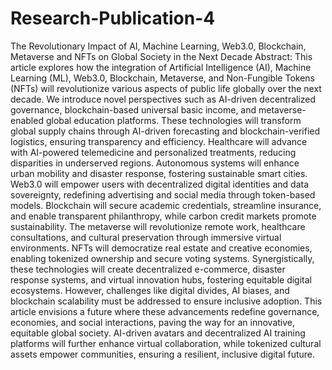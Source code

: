 # Research-Publication-4
The Revolutionary Impact of AI, Machine Learning, Web3.0, Blockchain, Metaverse and NFTs on Global Society in the Next Decade
Abstract: 
This article explores how the integration of Artificial Intelligence (AI), Machine Learning (ML), Web3.0, Blockchain, Metaverse, and Non-Fungible Tokens (NFTs) will revolutionize various aspects of public life globally over the next decade. We introduce novel perspectives such as AI-driven decentralized governance, blockchain-based universal basic income, and metaverse-enabled global education platforms. These technologies will transform global supply chains through AI-driven forecasting and blockchain-verified logistics, ensuring transparency and efficiency. Healthcare will advance with AI-powered telemedicine and personalized treatments, reducing disparities in underserved regions. Autonomous systems will enhance urban mobility and disaster response, fostering sustainable smart cities. Web3.0 will empower users with decentralized digital identities and data sovereignty, redefining advertising and social media through token-based models. Blockchain will secure academic credentials, streamline insurance, and enable transparent philanthropy, while carbon credit markets promote sustainability. The metaverse will revolutionize remote work, healthcare consultations, and cultural preservation through immersive virtual environments. NFTs will democratize real estate and creative economies, enabling tokenized ownership and secure voting systems. Synergistically, these technologies will create decentralized e-commerce, disaster response systems, and virtual innovation hubs, fostering equitable digital ecosystems. However, challenges like digital divides, AI biases, and blockchain scalability must be addressed to ensure inclusive adoption. This article envisions a future where these advancements redefine governance, economies, and social interactions, paving the way for an innovative, equitable global society. AI-driven avatars and decentralized AI training platforms will further enhance virtual collaboration, while tokenized cultural assets empower communities, ensuring a resilient, inclusive digital future.

